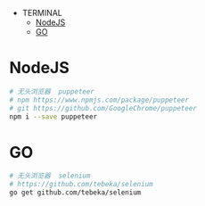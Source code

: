 * TERMINAL
    * [NodeJS](#NodeJS)
    * [GO](#GO)

# <a name="NodeJS">NodeJS</a>

```bash
# 无头浏览器  puppeteer
# npm https://www.npmjs.com/package/puppeteer
# git https://github.com/GoogleChrome/puppeteer
npm i --save puppeteer

```

# <a name="GO">GO</a>
```bash
# 无头浏览器  selenium
# https://github.com/tebeka/selenium
go get github.com/tebeka/selenium

```
